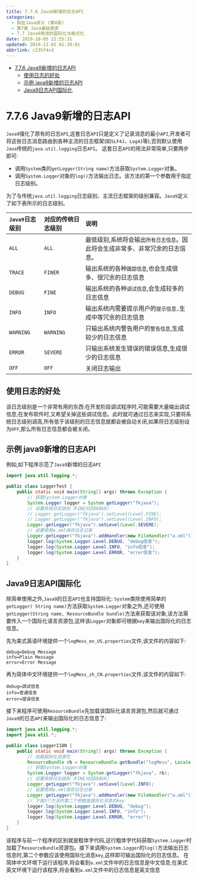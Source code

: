 ```yaml
---
title: 7.7.6 Java9新增的日志API
categories: 
  - 疯狂Java讲义 (第4版)
  - 第7章 Java基础类库
  - 7.7 Java9改进的国际化与格式化
date: 2019-10-05 22:55:31
updated: 2019-11-02 01:39:01
abbrlink: c235f4cd
---
```

- [7.7.6 Java9新增的日志API](/ReadingNotes/c235f4cd/#7-7-6-Java9新增的日志API)
    - [使用日志的好处](/ReadingNotes/c235f4cd/#使用日志的好处)
    - [示例 java9新增的日志API](/ReadingNotes/c235f4cd/#示例-java9新增的日志API)
    - [Java9日志API国际化](/ReadingNotes/c235f4cd/#Java9日志API国际化)

<!--more-->
<script src="https://cdn.bootcss.com/jquery/3.4.0/jquery.slim.min.js"></script>
<script>$(document).ready(function () {$(".post-body > ul:nth-child(1)").hide();});</script>

<!--end-->
<!--SSTStart-->
# 7.7.6 Java9新增的日志API #
`Java9`强化了原有的日志`API`,这套日志`API`只是定义了记录消息的最小`API`,开发者可将这些日志消息路由到各种主流的日志框架(如`SLF4J`、`Log4J`等),否则默认使用`Java`传统的`java.util.logging`日志`API`。
这套日志`API`的用法非常简单,只要两步即可:
- 调用`System`类的`getLogger(String name)`方法获取`System.Logger`对象。
- 调用`System.Logger`对象的`log()`方法输出日志。该方法的第一个参数用于指定日志级别。

为了与传统`java.util.logging`日志级别、主流日志框架的级别兼容。`Java9`定义了如下表所示的日志级别。

|`Java9`日志级别|对应的传统日志级别|说明|
|:---|:---|:---|
|`ALL`|`ALL`|最低级别,系统将会输出`所有日志信息`。因此将会生成非常多、非常冗余的日志信息。|
|`TRACE`|`FINER`|输出系统的各种`跟踪信息`,也会生成很多、很冗余的日志信息|
|`DEBUG`|`FINE`|输出系统的各种`调试信息`,会生成较多的日志信息|
|`INFO`|`INFO`|输出系统内需要提示用户的`提示信息,`生成中等冗余的日志信息|
|`WARNING`|`WARNING`|只输出系统内警告用户的`警告信息`,生成较少的日志信息|
|`ERROR`|`SEVERE`|只输出系统发生错误的错误信息,生成很少的日志信息|
|`OFF`|`OFF`|关闭日志输出|

## 使用日志的好处 ##
该日志级别是一个非常有用的东西:在开发阶段调试程序时,可能需要大量输出调试信息;在发布软件时,又希望关掉这些调试信息。此时就可通过日志来实现,只要将系统日志级别调高,所有低于该级别的日志信息就都会被自动关闭,如果将日志级别设为`OFF`,那么所有日志信息都会被关闭。
<!--SSTStop-->
## 示例 java9新增的日志API ##
例如,如下程序示范了`Java9`新增的日志`API`
```java
import java.util.logging.*;

public class LoggerTest {
	public static void main(String[] args) throws Exception {
		// 获取System.Logger对象
		System.Logger logger = System.getLogger("fkjava");
		// 设置系统日志级别（FINE对应DEBUG）
		// Logger.getLogger("fkjava").setLevel(Level.FINE);
		// Logger.getLogger("fkjava").setLevel(Level.INFO);
		Logger.getLogger("fkjava").setLevel(Level.SEVERE);
		// 设置使用a.xml保存日志记录
		Logger.getLogger("fkjava").addHandler(new FileHandler("a.xml"));
		logger.log(System.Logger.Level.DEBUG, "debug信息");
		logger.log(System.Logger.Level.INFO, "info信息");
		logger.log(System.Logger.Level.ERROR, "error信息");
	}
}
```
<!--SSTStart-->
## Java9日志API国际化 ##
除简单使用之外,`Java9`的日志`API`也支持国际化:
`System`类除使用简单的`getLogger( String name)`方法获取`System.Logger`对象之外,还可使用`getLogger(String name, ResourceBundle bundle)`方法来获取该对象,该方法需要传入一个国际化语言资源包,这样该`Logger`对象即可根据`key`来输出国际化的日志信息。
<!--SSTStop-->
先为美式英语环境提供一个`logMess_en_US.properties`文件,该文件的内容如下:
```
debug=Debug Message
info=Plain Message
error=Error Message
```
再为简体中文环境提供一个`logMess_zh_CN.properties`文件,该文件的内容如下:
```
debug=调试信息
info=普通信息
error=错误信息
```
接下来程序可使用`ResourceBundle`先加载该国际化语言资源包,然后就可通过`Java9`的日志`API`来输出国际化的日志信息了:
```java
import java.util.logging.*;
import java.util.*;

public class LoggerI18N {
	public static void main(String[] args) throws Exception {
		// 加载国际化资源包
		ResourceBundle rb = ResourceBundle.getBundle("logMess", Locale.getDefault(Locale.Category.FORMAT));
		// 获取System.Logger对象
		System.Logger logger = System.getLogger("fkjava", rb);
		// 设置系统日志级别（FINE对应DEBUG）
		Logger.getLogger("fkjava").setLevel(Level.INFO);
		// 设置使用a.xml保存日志记录
		Logger.getLogger("fkjava").addHandler(new FileHandler("a.xml"));
		// 下面3个方法的第二个参数是国际化消息的key
		logger.log(System.Logger.Level.DEBUG, "debug");
		logger.log(System.Logger.Level.INFO, "info");
		logger.log(System.Logger.Level.ERROR, "error");
	}
}
```
该程序与前一个程序的区别就是粗体字代码,这行粗体字代码获取`System.Logger`时加载了`ResourceBundle`资源包。接下来调用`System.Logger`的`log()`方法输出日志信息时,第二个参数应该使用国际化消息`key`,这样即可输出国际化的日志信息。
在简体中文环境下运行该程序,将会看到`a.xml`文件中的日志信息是中文信息;在美式英文环境下运行该程序,将会看到`a.xml`文件中的日志信息是英文信息







